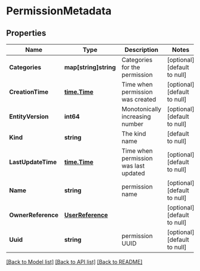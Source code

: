 # PermissionMetadata

## Properties
Name | Type | Description | Notes
------------ | ------------- | ------------- | -------------
**Categories** | **map[string]string** | Categories for the permission | [optional] [default to null]
**CreationTime** | [**time.Time**](time.Time.md) | Time when permission was created | [optional] [default to null]
**EntityVersion** | **int64** | Monotonically increasing number | [optional] [default to null]
**Kind** | **string** | The kind name | [default to null]
**LastUpdateTime** | [**time.Time**](time.Time.md) | Time when permission was last updated | [optional] [default to null]
**Name** | **string** | permission name | [optional] [default to null]
**OwnerReference** | [**UserReference**](user_reference.md) |  | [optional] [default to null]
**Uuid** | **string** | permission UUID | [optional] [default to null]

[[Back to Model list]](../README.md#documentation-for-models) [[Back to API list]](../README.md#documentation-for-api-endpoints) [[Back to README]](../README.md)
